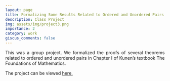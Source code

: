 ```yaml
---
layout: page
title: Formalizing Some Results Related to Ordered and Unordered Pairs
description: Class Project
img: assets/img/project3.png
importance: 2
category: work
giscus_comments: false
---
```


<p align="justify"> 
    This was a group project. We formalized the proofs of several theorems related to ordered and unordered pairs in Chapter I of Kunen’s textbook The Foundations of Mathematics.
</p>

The project can be viewed <a href="{{ site.baseurl }}/assets/LEAN_PROJECT.pdf">here.</a>
